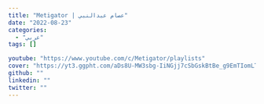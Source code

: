 ```yaml
---
title: "Metigator | عصام عبدالنبي"
date: "2022-08-23"
categories:
  - "عربي"
tags: []

youtube: "https://www.youtube.com/c/Metigator/playlists"
cover: "https://yt3.ggpht.com/aDs8U-MW3sbg-IiNGjj7cSbGskBtBe_g9EmTIomLTUn6qs7rrgcwL6JhnB1_HSI-7emjcYVa=s88-c-k-c0x00ffffff-no-rj"
github: ""
linkedin: ""
twitter: ""
---
```





